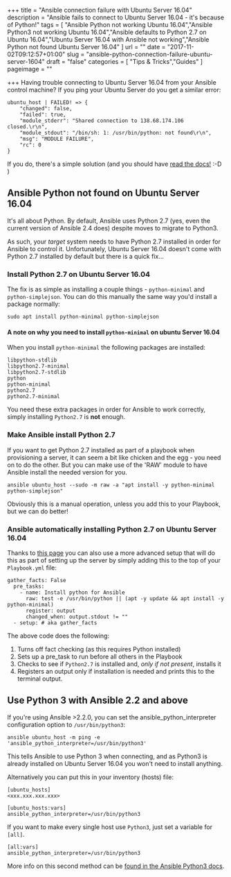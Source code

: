 +++
title = "Ansible connection failure with Ubuntu Server 16.04"
description = "Ansible fails to connect to Ubuntu Server 16.04 - it's because of Python!"
tags = [
  "Ansible Python not working Ubuntu 16.04","Ansible Python3 not working Ubuntu 16.04","Ansible defaults to Python 2.7 on Ubuntu 16.04","Ubuntu Server 16.04 with Ansible not working","Ansible Python not found Ubuntu Server 16.04" 
]
url = ""
date = "2017-11-02T09:12:57+01:00"
slug = "ansible-python-connection-failure-ubuntu-server-1604"
draft = "false"
categories = [
  "Tips & Tricks","Guides"
]
pageimage = ""

+++
Having trouble connecting to Ubuntu Server 16.04 from your Ansible control machine? If you ping your Ubuntu Server do you get a similar error:

```text
ubuntu_host | FAILED! => {
    "changed": false, 
    "failed": true, 
    "module_stderr": "Shared connection to 138.68.174.106 closed.\r\n", 
    "module_stdout": "/bin/sh: 1: /usr/bin/python: not found\r\n", 
    "msg": "MODULE FAILURE", 
    "rc": 0
}
```

If you do, there's a simple solution (and you should have [read the docs!](http://docs.ansible.com/ansible/latest/intro_installation.html) :-D )

## Ansible Python not found on Ubuntu Server 16.04

It's all about Python. By default, Ansible uses Python 2.7 (yes, even the current version of Ansible 2.4 does) despite moves to migrate to Python3. 

As such, your _target_ system needs to have Python 2.7 installed in order for Ansible to control it. Unfortunately, Ubuntu Server 16.04 doesn't come with Python 2.7 installed by default but there is a quick fix...

### Install Python 2.7 on Ubuntu Server 16.04

The fix is as simple as installing a couple things - `python-minimal` and `python-simplejson`. You can do this manually the same way you'd install a package normally:

```text
sudo apt install python-minimal python-simplejson
```

#### A note on why you need to install `python-minimal` on ubuntu Server 16.04

When you install `python-minimal` the following packages are installed:

```text
libpython-stdlib 
libpython2.7-minimal 
libpython2.7-stdlib 
python
python-minimal 
python2.7 
python2.7-minimal
```

You need these extra packages in order for Ansible to work correctly, simply installing `Python2.7` is **not** enough.

### Make Ansible install Python 2.7

If you want to get Python 2.7 installed as part of a playbook when provisioning a server, it can seem a bit like chicken and the egg - you need on to do the other. But you can make use of the 'RAW' module to have Ansible install the needed version for you.

```text
ansible ubuntu_host --sudo -m raw -a "apt install -y python-minimal python-simplejson" 
``` 

Obviously this is a manual operation, unless you add this to your Playbook, but we can do better!

### Ansible automatically installing Python 2.7 on Ubuntu Server 16.04

Thanks to [this page](https://gist.github.com/gwillem/4ba393dceb55e5ae276a87300f6b8e6f) you can also use a more advanced setup that will do this as part of setting up the server by simply adding this to the top of your `Playbook.yml` file:

```text
gather_facts: False
  pre_tasks:
    - name: Install python for Ansible
      raw: test -e /usr/bin/python || (apt -y update && apt install -y python-minimal)
      register: output
      changed_when: output.stdout != ""
  - setup: # aka gather_facts
  ```

The above code does the following:

1. Turns off fact checking (as this requires Python installed)
2. Sets up a pre_task to run before all others in the Playbook
3. Checks to see if `Python2.7` is installed and, *only if not present*, installs it
4. Registers an output only if installation is needed and prints this to the terminal output.

## Use Python 3 with Ansible 2.2 and above

If you're using Ansible >2.2.0, you can set the ansible_python_interpreter configuration option to `/usr/bin/python3`:

```text
ansible ubuntu_host -m ping -e 'ansible_python_interpreter=/usr/bin/python3'
```

This tells Ansible to use Python 3 when connecting, and as Python3 is already installed on Ubuntu Server 16.04 you won't need to install anything. 

Alternatively you can put this in your inventory (hosts) file:

```text
[ubuntu_hosts]
<xxx.xxx.xxx.xxx>

[ubuntu_hosts:vars]
ansible_python_interpreter=/usr/bin/python3
```

If you want to make every single host use `Python3`, just set a variable for `[all]`.

```text
[all:vars]
ansible_python_interpreter=/usr/bin/python3
```

More info on this second method can be [found in the Ansible Python3 docs](http://docs.ansible.com/ansible/latest/python_3_support.html).